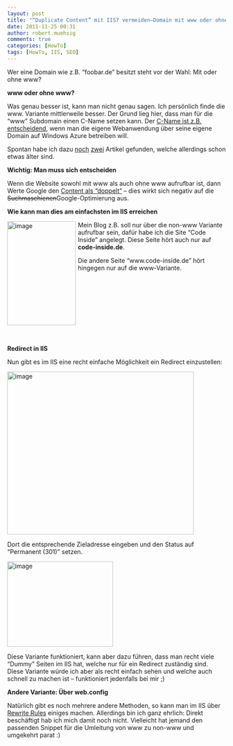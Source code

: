 ```yaml
---
layout: post
title: "“Duplicate Content” mit IIS7 vermeiden–Domain mit www oder ohne"
date: 2011-11-25 00:31
author: robert.muehsig
comments: true
categories: [HowTo]
tags: [HowTo, IIS, SEO]
---
```

<p>Wer eine Domain wie z.B. “foobar.de” besitzt steht vor der Wahl: Mit oder ohne www? </p> <p><strong>www oder ohne www?</strong></p> <p>Was genau besser ist, kann man nicht genau sagen. Ich persönlich finde die www. Variante mittlerweile besser. Der Grund lieg hier, dass man für die “www” Subdomain einen C-Name setzen kann. Der <a href="http://code-inside.de/blog/2010/12/16/howto-eigene-domains-auf-windows-azure-applikationen-mappen-cloudapp-net/">C-Name ist z.B. entscheidend</a>, wenn man die eigene Webanwendung über seine eigene Domain auf Windows Azure betreiben will. </p> <p>Spontan habe ich dazu <a href="http://www.sitepoint.com/www-or-no-www/">noch</a> <a href="http://www.codinghorror.com/blog/2008/04/the-great-dub-dub-dub-debate.html">zwei</a> Artikel gefunden, welche allerdings schon etwas älter sind.</p> <p><strong>Wichtig: Man muss sich entscheiden</strong></p> <p>Wenn die Website sowohl mit www als auch ohne www aufrufbar ist, dann Werte Google den <a href="http://www.google.com/support/webmasters/bin/answer.py?answer=66359">Content als “doppelt”</a> – dies wirkt sich negativ auf die <strike>Suchmaschienen</strike>Google-Optimierung aus.</p> <p><strong>Wie kann man dies am einfachsten im IIS erreichen</strong></p> <p><a href="{{BASE_PATH}}/assets/wp-images/image1394.png"><img style="background-image: none; border-bottom: 0px; border-left: 0px; margin: 0px 5px 0px 0px; padding-left: 0px; padding-right: 0px; display: inline; float: left; border-top: 0px; border-right: 0px; padding-top: 0px" title="image" border="0" alt="image" align="left" src="{{BASE_PATH}}/assets/wp-images/image_thumb576.png" width="158" height="240"></a></p> <p>Mein Blog z.B. soll nur über die non-www Variante aufrufbar sein, dafür habe ich die Site “Code Inside” angelegt. Diese Seite hört auch nur auf <strong>code-inside.de</strong>.</p> <p>Die andere Seite “www.code-inside.de” hört hingegen nur auf die www-Variante.</p> <p>&nbsp;</p> <p>&nbsp;</p> <p>&nbsp;</p> <p>&nbsp;</p> <p>&nbsp;</p> <p><strong>Redirect in IIS</strong></p> <p>Nun gibt es im IIS eine recht einfache Möglichkeit ein Redirect einzustellen:</p> <p><a href="{{BASE_PATH}}/assets/wp-images/image1395.png"><img style="background-image: none; border-bottom: 0px; border-left: 0px; padding-left: 0px; padding-right: 0px; display: inline; border-top: 0px; border-right: 0px; padding-top: 0px" title="image" border="0" alt="image" src="{{BASE_PATH}}/assets/wp-images/image_thumb577.png" width="430" height="376"></a></p> <p>Dort die entsprechende Zieladresse eingeben und den Status auf “Permanent (301)” setzen.</p> <p><a href="{{BASE_PATH}}/assets/wp-images/image1396.png"><img style="background-image: none; border-bottom: 0px; border-left: 0px; margin: 0px; padding-left: 0px; padding-right: 0px; display: inline; border-top: 0px; border-right: 0px; padding-top: 0px" title="image" border="0" alt="image" src="{{BASE_PATH}}/assets/wp-images/image_thumb578.png" width="244" height="197"></a></p> <p>Diese Variante funktioniert, kann aber dazu führen, dass man recht viele “Dummy” Seiten im IIS hat, welche nur für ein Redirect zuständig sind. Diese Variante würde ich aber als recht einfach sehen und welche auch schnell zu machen ist – funktioniert jedenfalls bei mir ;)</p> <p><strong>Andere Variante: Über web.config </strong></p> <p>Natürlich gibt es noch mehrere andere Methoden, so kann man im IIS über <a href="http://learn.iis.net/page.aspx/460/using-the-url-rewrite-module/">Rewrite Rules</a> einiges machen. Allerdings bin ich ganz ehrlich: Direkt beschäftigt hab ich mich damit noch nicht. Vielleicht hat jemand den passenden Snippet für die Umleitung von www zu non-www und umgekehrt parat :)</p>
